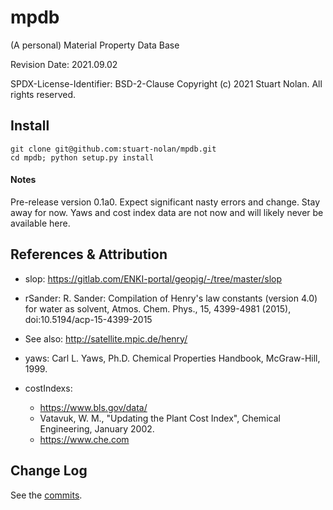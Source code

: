 # mpdb
(A personal) Material Property Data Base

Revision Date: 2021.09.02

SPDX-License-Identifier: BSD-2-Clause
Copyright (c) 2021 Stuart Nolan. All rights reserved.

## Install
    git clone git@github.com:stuart-nolan/mpdb.git
    cd mpdb; python setup.py install
    
#### Notes
Pre-release version 0.1a0.  Expect significant nasty errors and
change.  Stay away for now.  Yaws and cost index data are not now
and will likely never be available here.

## References & Attribution
- slop: https://gitlab.com/ENKI-portal/geopig/-/tree/master/slop

- rSander: R. Sander: Compilation of Henry's law constants (version
  4.0) for water as solvent, Atmos. Chem. Phys., 15, 4399-4981 (2015),
  doi:10.5194/acp-15-4399-2015

- See also: http://satellite.mpic.de/henry/

- yaws: Carl L. Yaws, Ph.D. Chemical Properties Handbook, McGraw-Hill, 1999.

- costIndexs:
  - https://www.bls.gov/data/
  - Vatavuk, W. M., "Updating the Plant Cost Index", Chemical Engineering, January 2002.
  - https://www.che.com 

## Change Log
See the [commits](https://github.com/stuart-nolan/mpdb/commits/master).
